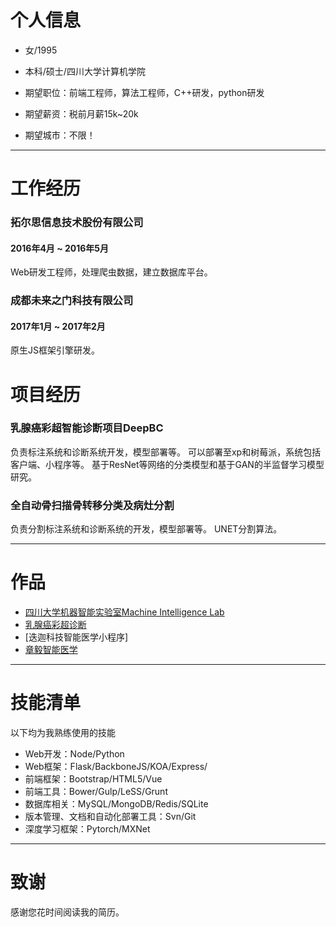 # 个人信息

 - 女/1995
 - 本科/硕士/四川大学计算机学院

 - 期望职位：前端工程师，算法工程师，C++研发，python研发
 - 期望薪资：税前月薪15k~20k
 - 期望城市：不限！

---

# 工作经历

### 拓尔思信息技术股份有限公司 
#### 2016年4月 ~ 2016年5月
Web研发工程师，处理爬虫数据，建立数据库平台。

### 成都未来之门科技有限公司
#### 2017年1月 ~ 2017年2月
原生JS框架引擎研发。


# 项目经历

### 乳腺癌彩超智能诊断项目DeepBC

负责标注系统和诊断系统开发，模型部署等。
可以部署至xp和树莓派，系统包括客户端、小程序等。
基于ResNet等网络的分类模型和基于GAN的半监督学习模型研究。


### 全自动骨扫描骨转移分类及病灶分割
负责分割标注系统和诊断系统的开发，模型部署等。
UNET分割算法。

---

# 作品

- [四川大学机器智能实验室Machine Intelligence Lab](http://zyimed.machineilab.org/)
- [乳腺癌彩超诊断](http://wechat.deepbc.machineilab.org/)
- [迭迦科技智能医学小程序]
- [章毅智能医学](http://zyimed.machineilab.org/)

---

# 技能清单
以下均为我熟练使用的技能
- Web开发：Node/Python
- Web框架：Flask/BackboneJS/KOA/Express/
- 前端框架：Bootstrap/HTML5/Vue
- 前端工具：Bower/Gulp/LeSS/Grunt
- 数据库相关：MySQL/MongoDB/Redis/SQLite
- 版本管理、文档和自动化部署工具：Svn/Git
- 深度学习框架：Pytorch/MXNet

---


# 致谢
感谢您花时间阅读我的简历。
